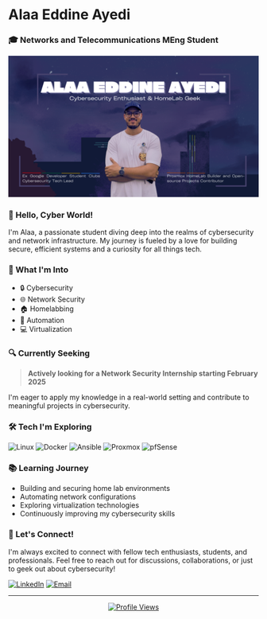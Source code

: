 # Alaa Eddine Ayedi

### 🎓 Networks and Telecommunications MEng Student
![Alt text](Cybersecurity_Enthusiast.png)

### 👋 Hello, Cyber World!

I'm Alaa, a passionate student diving deep into the realms of cybersecurity and network infrastructure. My journey is fueled by a love for building secure, efficient systems and a curiosity for all things tech.

### 🚀 What I'm Into

- 🔒 Cybersecurity
- 🌐 Network Security
- 🏠 Homelabbing
- 🤖 Automation
- 💻 Virtualization

### 🔍 Currently Seeking

> **Actively looking for a Network Security Internship starting February 2025**

I'm eager to apply my knowledge in a real-world setting and contribute to meaningful projects in cybersecurity.

### 🛠️ Tech I'm Exploring

![Linux](https://img.shields.io/badge/Linux-FCC624?style=for-the-badge&logo=linux&logoColor=black)
![Docker](https://img.shields.io/badge/Docker-2496ED?style=for-the-badge&logo=docker&logoColor=white)
![Ansible](https://img.shields.io/badge/Ansible-EE0000?style=for-the-badge&logo=ansible&logoColor=white)
![Proxmox](https://img.shields.io/badge/Proxmox-E57000?style=for-the-badge&logo=proxmox&logoColor=white)
![pfSense](https://img.shields.io/badge/pfSense-212121?style=for-the-badge&logo=pfsense&logoColor=white)

### 📚 Learning Journey

- Building and securing home lab environments
- Automating network configurations
- Exploring virtualization technologies
- Continuously improving my cybersecurity skills

### 🤝 Let's Connect!

I'm always excited to connect with fellow tech enthusiasts, students, and professionals. Feel free to reach out for discussions, collaborations, or just to geek out about cybersecurity!

[![LinkedIn](https://img.shields.io/badge/LinkedIn-0077B5?style=for-the-badge&logo=linkedin&logoColor=white)](https://linkedin.com/in/alaaeddineayedi)
[![Email](https://img.shields.io/badge/Email-D14836?style=for-the-badge&logo=gmail&logoColor=white)](mailto:alaa.ayedi.personal@google.com)

---

<div align="center">
  
[![Profile Views](https://komarev.com/ghpvc/?username=YOUR_GITHUB_USERNAME&color=brightgreen&style=flat-square&label=Profile+Visitors)](https://github.com/YOUR_GITHUB_USERNAME)

</div>
